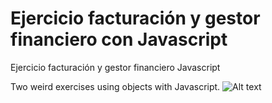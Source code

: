 # Ejercicio facturación y gestor financiero con Javascript
Ejercicio facturación y gestor financiero Javascript


Two weird exercises using objects with Javascript.
![Alt text](http://i.imgur.com/iMnqgnw.png)<br>
